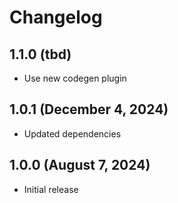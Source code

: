 # Changelog

## 1.1.0 (tbd)

- Use new codegen plugin

## 1.0.1 (December 4, 2024)

- Updated dependencies

## 1.0.0 (August 7, 2024)

- Initial release
